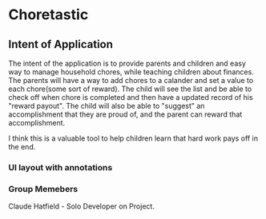 # Choretastic

## Intent of Application 

The intent of the application is to provide parents and children and easy way to manage household chores, while teaching children about finances. The parents will have a way to add chores to a calander and set a value to each chore(some sort of reward). The child will see the list and be able to check off when chore is completed and then have a updated record of his "reward payout". The child will also be able to "suggest" an accomplishment that they are proud of, and the parent can reward that accomplishment.

I think this is a valuable tool to help children learn that hard work pays off in the end.

### UI layout with annotations 

### Group Memebers 

Claude Hatfield - Solo Developer on Project.

